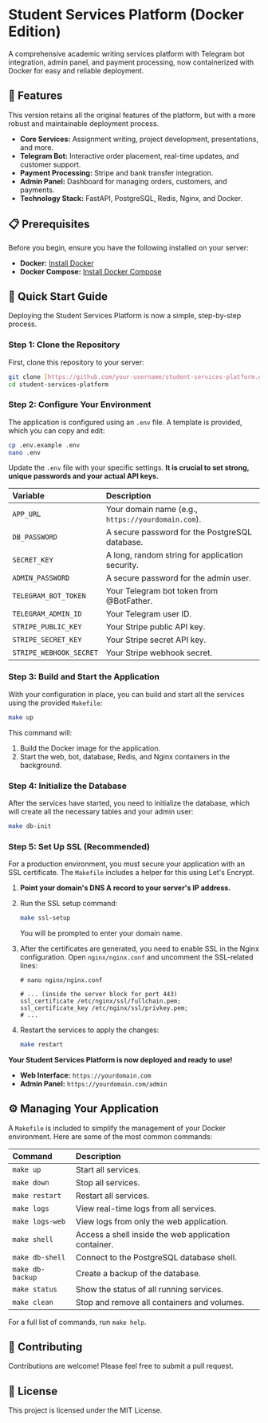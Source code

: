# Student Services Platform (Docker Edition)

A comprehensive academic writing services platform with Telegram bot integration, admin panel, and payment processing, now containerized with Docker for easy and reliable deployment.

## 🚀 Features

This version retains all the original features of the platform, but with a more robust and maintainable deployment process.

- **Core Services:** Assignment writing, project development, presentations, and more.
- **Telegram Bot:** Interactive order placement, real-time updates, and customer support.
- **Payment Processing:** Stripe and bank transfer integration.
- **Admin Panel:** Dashboard for managing orders, customers, and payments.
- **Technology Stack:** FastAPI, PostgreSQL, Redis, Nginx, and Docker.

## 📋 Prerequisites

Before you begin, ensure you have the following installed on your server:

- **Docker:** [Install Docker](https://docs.docker.com/engine/install/)
- **Docker Compose:** [Install Docker Compose](https://docs.docker.com/compose/install/)

## 🚀 Quick Start Guide

Deploying the Student Services Platform is now a simple, step-by-step process.

### Step 1: Clone the Repository

First, clone this repository to your server:

```bash
git clone [https://github.com/your-username/student-services-platform.git](https://github.com/bu6wer8/student-services_V3.git)
cd student-services-platform
```

### Step 2: Configure Your Environment

The application is configured using an `.env` file. A template is provided, which you can copy and edit:

```bash
cp .env.example .env
nano .env
```

Update the `.env` file with your specific settings. **It is crucial to set strong, unique passwords and your actual API keys.**

| Variable | Description |
| :--- | :--- |
| `APP_URL` | Your domain name (e.g., `https://yourdomain.com`). |
| `DB_PASSWORD` | A secure password for the PostgreSQL database. |
| `SECRET_KEY` | A long, random string for application security. |
| `ADMIN_PASSWORD` | A secure password for the admin user. |
| `TELEGRAM_BOT_TOKEN` | Your Telegram bot token from @BotFather. |
| `TELEGRAM_ADMIN_ID` | Your Telegram user ID. |
| `STRIPE_PUBLIC_KEY` | Your Stripe public API key. |
| `STRIPE_SECRET_KEY` | Your Stripe secret API key. |
| `STRIPE_WEBHOOK_SECRET` | Your Stripe webhook secret. |

### Step 3: Build and Start the Application

With your configuration in place, you can build and start all the services using the provided `Makefile`:

```bash
make up
```

This command will:

1.  Build the Docker image for the application.
2.  Start the web, bot, database, Redis, and Nginx containers in the background.

### Step 4: Initialize the Database

After the services have started, you need to initialize the database, which will create all the necessary tables and your admin user:

```bash
make db-init
```

### Step 5: Set Up SSL (Recommended)

For a production environment, you must secure your application with an SSL certificate. The `Makefile` includes a helper for this using Let's Encrypt.

1.  **Point your domain's DNS A record to your server's IP address.**

2.  Run the SSL setup command:

    ```bash
    make ssl-setup
    ```

    You will be prompted to enter your domain name.

3.  After the certificates are generated, you need to enable SSL in the Nginx configuration. Open `nginx/nginx.conf` and uncomment the SSL-related lines:

    ```nginx
    # nano nginx/nginx.conf

    # ... (inside the server block for port 443)
    ssl_certificate /etc/nginx/ssl/fullchain.pem;
    ssl_certificate_key /etc/nginx/ssl/privkey.pem;
    # ...
    ```

4.  Restart the services to apply the changes:

    ```bash
    make restart
    ```

**Your Student Services Platform is now deployed and ready to use!**

- **Web Interface:** `https://yourdomain.com`
- **Admin Panel:** `https://yourdomain.com/admin`

## ⚙️ Managing Your Application

A `Makefile` is included to simplify the management of your Docker environment. Here are some of the most common commands:

| Command | Description |
| :--- | :--- |
| `make up` | Start all services. |
| `make down` | Stop all services. |
| `make restart` | Restart all services. |
| `make logs` | View real-time logs from all services. |
| `make logs-web` | View logs from only the web application. |
| `make shell` | Access a shell inside the web application container. |
| `make db-shell` | Connect to the PostgreSQL database shell. |
| `make db-backup` | Create a backup of the database. |
| `make status` | Show the status of all running services. |
| `make clean` | Stop and remove all containers and volumes. |

For a full list of commands, run `make help`.

## 🤝 Contributing

Contributions are welcome! Please feel free to submit a pull request.

## 📄 License

This project is licensed under the MIT License.

